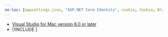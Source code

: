 ```yaml
---
no-loc: [appsettings.json, "ASP.NET Core Identity", cookie, Cookie, Blazor, "Blazor Server", "Blazor WebAssembly", "Identity", "Let's Encrypt", Razor, SignalR]
---
```

* [Visual Studio for Mac version 8.0 or later](https://visualstudio.microsoft.com/vs/mac/)
* [!INCLUDE [](~/includes/3.0-SDK.md)]
